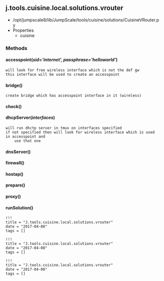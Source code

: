 <!-- toc -->
## j.tools.cuisine.local.solutions.vrouter

- /opt/jumpscale8/lib/JumpScale/tools/cuisine/solutions/CuisineVRouter.py
- Properties
    - cuisine

### Methods

    

#### accesspoint(*sid='internet', passphrase='helloworld'*) 

```
will look for free wireless interface which is not the def gw
this interface will be used to create an accesspoint

```

#### bridge() 

```
create bridge which has accesspoint interface in it (wireless)

```

#### check() 

#### dhcpServer(*interfaces*) 

```
will run dhctp server in tmux on interfaces specified
if not specified then will look for wireless interface which is used in accesspoint and
    use that one

```

#### dnsServer() 

#### firewall() 

#### hostap() 

#### prepare() 

#### proxy() 

#### runSolution() 


```
!!!
title = "J.tools.cuisine.local.solutions.vrouter"
date = "2017-04-08"
tags = []
```

```
!!!
title = "J.tools.cuisine.local.solutions.vrouter"
date = "2017-04-08"
tags = []
```

```
!!!
title = "J.tools.cuisine.local.solutions.vrouter"
date = "2017-04-08"
tags = []
```

